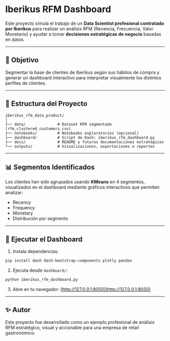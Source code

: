 # Iberikus RFM Dashboard

Este proyecto simula el trabajo de un **Data Scientist profesional contratado por Iberikus** para realizar un análisis RFM (Recencia, Frecuencia, Valor Monetario) y ayudar a tomar **decisiones estratégicas de negocio** basadas en datos.

---

## 🎯 Objetivo

Segmentar la base de clientes de Iberikus según sus hábitos de compra y generar un dashboard interactivo para interpretar visualmente los distintos perfiles de clientes.

---

## 📁 Estructura del Proyecto

```
iberikus_rfm_data_product/
│
├── data/              # Dataset RFM segmentado (rfm_clustered_customers.csv)
├── notebooks/         # Notebooks exploratorios (opcional)
├── dashboard/         # Script de Dash: iberikus_rfm_dashboard.py
├── docs/              # README y futuras documentaciones estratégicas
└── outputs/           # Visualizaciones, exportaciones o reportes
```

---

## 📊 Segmentos Identificados

Los clientes han sido agrupados usando **KMeans** en 4 segmentos, visualizados en el dashboard mediante gráficos interactivos que permiten analizar:

- Recency
- Frequency
- Monetary
- Distribución por segmento

---

## 🚀 Ejecutar el Dashboard

1. Instala dependencias:
```bash
pip install dash dash-bootstrap-components plotly pandas
```

2. Ejecuta desde `dashboard/`:
```bash
python iberikus_rfm_dashboard.py
```

3. Abre en tu navegador: [http://127.0.0.1:8050](http://127.0.0.1:8050)

---

## ✨ Autor
Este proyecto fue desarrollado como un ejemplo profesional de análisis RFM estratégico, visual y accionable para una empresa de retail gastronómico.


